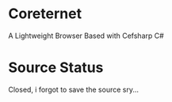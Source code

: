 # Coreternet
A Lightweight Browser Based with Cefsharp C#

# Source Status
Closed, i forgot to save the source sry...
